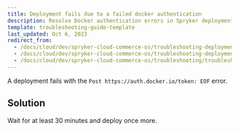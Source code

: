 ```yaml
---
title: Deployment fails due to a failed docker authentication
description: Resolve Docker authentication errors in Spryker deployments with solutions to fix 'EOF' issues
template: troubleshooting-guide-template
last_updated: Oct 6, 2023
redirect_from:
  - /docs/cloud/dev/spryker-cloud-commerce-os/troubleshooting-deployment/deployment-fails-due-to-a-failed-docker-authentication.html
  - /docs/cloud/dev/spryker-cloud-commerce-os/troubleshooting-deployment/a-deployment-fails-due-to-a-failed-docker-authentication.html
  - /docs/cloud/dev/spryker-cloud-commerce-os/troubleshooting/troubleshooting-deployment-issues/deployment-fails-due-to-a-failed-docker-authentication.html
---
```


A deployment fails with the `Post https://auth.docker.io/token: EOF` error.

## Solution

Wait for at least 30 minutes and deploy once more.

